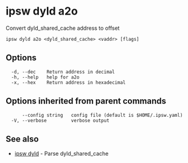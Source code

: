 # ipsw dyld a2o

Convert dyld_shared_cache address to offset

```
ipsw dyld a2o <dyld_shared_cache> <vaddr> [flags]
```

## Options

```
  -d, --dec    Return address in decimal
  -h, --help   help for a2o
  -x, --hex    Return address in hexadecimal
```

## Options inherited from parent commands

```
      --config string   config file (default is $HOME/.ipsw.yaml)
  -V, --verbose         verbose output
```

## See also

* [ipsw dyld](/cmd/ipsw_dyld/)	 - Parse dyld_shared_cache


